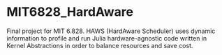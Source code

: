 # MIT6828_HardAware

Final project for MIT 6.828. HAWS (HardAware Scheduler) uses dynamic information to profile and run Julia hardware-agnostic code written in Kernel Abstractions in order to balance resources and save cost.
